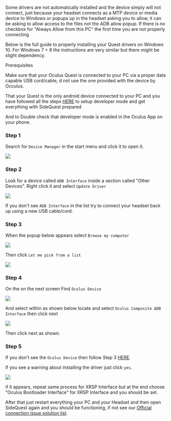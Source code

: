 Some drivers are not automatically installed and the device simply will not connect, just because your headset connects as a MTP device or media device to Windows or popups up in the headset asking you to allow, it can be asking to allow access to the files not the ADB allow popup.
If there is no checkbox for "Always Allow from this PC" the first time you are not properly connecting

Below is the full guide to properly installing your Quest drivers on Windows 10. For Windows 7 + 8 the instructions are very similar but there might be slight dependency. 

Prerequisites

Make sure that your Oculus Quest is connected to your PC via a proper data capable USB cord/cable, d not use the one provided with the device by Occulus.

That your Quest is the only android device connected to your PC and you have followed all the steps [HERE](https://github.com/the-expanse/SideQuest/wiki/SideQuest-Setup-&-How-To-install) to setup developer mode and get everything with SideQuest prepared 

And to Double check that developer mode is enabled in the Oculus App on your phone.



### Step 1
Search for `Device Manager` in the start menu and click it to open it.

![](https://cdn.discordapp.com/attachments/541467913857662995/641732058309459978/Screenshot_781.png)



### Step 2
Look for a device called `ADB Interface` inside a section called "Other Devices". Right click it and select `Update Driver`

![](https://cdn.discordapp.com/attachments/541467913857662995/641728713603416075/Screenshot_780.png)

If you don't see `ADB Interface` in the list try to connect your headset back up using a new USB cable/cord.



### Step 3
When the popup below appears select `Browse my computer`

![](https://cdn.discordapp.com/attachments/541467913857662995/641735135414190090/Screenshot_779.png)

Then click `Let me pick from a list`

![](https://cdn.discordapp.com/attachments/541467913857662995/641734956950880260/Screenshot_783.png)

### Step 4
On the on the next screen Find `Oculus Device`

![](https://cdn.discordapp.com/attachments/541467913857662995/641738916373856277/Screenshot_784.png)

And select within as shown below locate and select `Oculus Composite ADB Interface` then click next

![](https://cdn.discordapp.com/attachments/541467913857662995/641736416199442434/1_2.png)

Then click next as shown.

### Step 5


If you don't see the `Oculus Device` then follow Step 3 [HERE](https://github.com/the-expanse/SideQuest/wiki/SideQuest-Setup-&-How-To-install#step-3-install-drivers-windows-users-only).


If you see a warning about installing the driver just click `yes`.

![](https://cdn.discordapp.com/attachments/541467913857662995/641731673871876118/Screenshot_782.png)

if it appears, repeat same process for XRSP Interface but at the end choose "Oculus Bootloader Interface" for XRSP Interface and you should be set.

After that just restart everything your PC and your Headset and then open SideQuest again and you should be functioning, if not see our [Official connection issue solution list](https://github.com/the-expanse/SideQuest/wiki/I-am-having-issues-Connecting-,-what-do-i-do%3F).